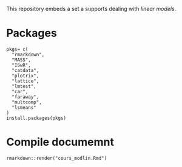 This repository embeds a set a supports dealing with *linear models*.

# Packages

```
pkgs= c(
  "rmarkdown",
  "MASS",
  "ISwR",
  "catdata",
  "plotrix",
  "lattice",
  "lmtest",
  "car",
  "faraway",
  "multcomp",
  "lsmeans"
)
install.packages(pkgs)
```

# Compile documemnt
```
rmarkdown::render("cours_modlin.Rmd")
```

